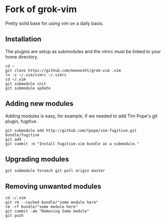 # Fork of grok-vim

Pretty solid base for using vim on a daily basis.

## Installation

The plugins are setup as submodules and the vimrc must be linked to your home directory.

    cd ~
    git clone https://github.com/maneesht/grok-vim .vim
    ln -s ~/.vim/vimrc ~/.vimrc
    cd ~/.vim
    git submodule init
    git submodule update

## Adding new modules

Adding modules is easy, for example, if we needed to add Tim Pope's git plugin, fugitive.

    git submodule add http://github.com/tpope/vim-fugitive.git bundle/fugitive
    git add .
    git commit -m "Install Fugitive.vim bundle as a submodule."


## Upgrading modules

    git submodule foreach git pull origin master

## Removing unwanted modules

    cd ~/.vim
    git rm --cached bundle/"some module here"
    rm -rf bundle/"some module here"
    git commit -am "Removing Some module"
    git push
